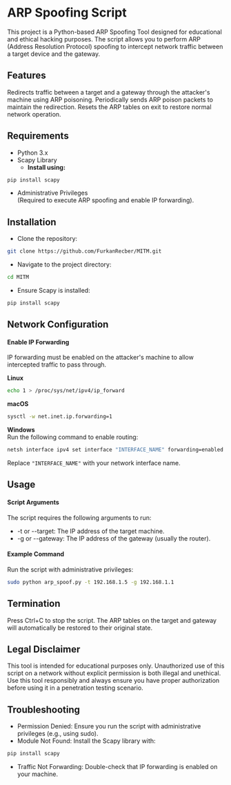 # ARP Spoofing Script
This project is a Python-based ARP Spoofing Tool designed for educational and ethical hacking purposes. The script allows you to perform ARP (Address Resolution Protocol) spoofing to intercept network traffic between a target device and the gateway.

## Features
Redirects traffic between a target and a gateway through the attacker's machine using ARP poisoning.
Periodically sends ARP poison packets to maintain the redirection.
Resets the ARP tables on exit to restore normal network operation.

## Requirements
- Python 3.x
- Scapy Library
  - **Install using:**
```bash
pip install scapy
```
- Administrative Privileges  
  (Required to execute ARP spoofing and enable IP forwarding).

## Installation
- Clone the repository:
```bash
git clone https://github.com/FurkanRecber/MITM.git
```

- Navigate to the project directory:
```bash
cd MITM
```

- Ensure Scapy is installed:
```bash
pip install scapy
```

## Network Configuration
#### Enable IP Forwarding
IP forwarding must be enabled on the attacker's machine to allow intercepted traffic to pass through.

**Linux**
```bash
echo 1 > /proc/sys/net/ipv4/ip_forward
```
**macOS**
```bash
sysctl -w net.inet.ip.forwarding=1
```
**Windows**  
Run the following command to enable routing:
```bash
netsh interface ipv4 set interface "INTERFACE_NAME" forwarding=enabled
```
Replace `"INTERFACE_NAME"` with your network interface name.

## Usage
#### Script Arguments
The script requires the following arguments to run:

- -t or --target: The IP address of the target machine.
- -g or --gateway: The IP address of the gateway (usually the router).

#### Example Command
Run the script with administrative privileges:
```bash
sudo python arp_spoof.py -t 192.168.1.5 -g 192.168.1.1
```

## Termination
Press Ctrl+C to stop the script. The ARP tables on the target and gateway will automatically be restored to their original state.

## Legal Disclaimer
This tool is intended for educational purposes only.
Unauthorized use of this script on a network without explicit permission is both illegal and unethical. Use this tool responsibly and always ensure you have proper authorization before using it in a penetration testing scenario.

## Troubleshooting
- Permission Denied: Ensure you run the script with administrative privileges (e.g., using sudo).
- Module Not Found: Install the Scapy library with:
```bash
pip install scapy
```
- Traffic Not Forwarding: Double-check that IP forwarding is enabled on your machine.

